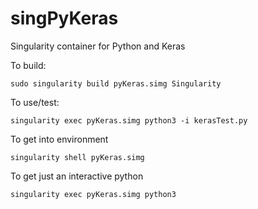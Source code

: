 # singPyKeras
Singularity container for Python and Keras

To build:
```
sudo singularity build pyKeras.simg Singularity
```

To use/test:
```
singularity exec pyKeras.simg python3 -i kerasTest.py
```

To get into environment
```
singularity shell pyKeras.simg
```

To get just an interactive python
```
singularity exec pyKeras.simg python3
```
